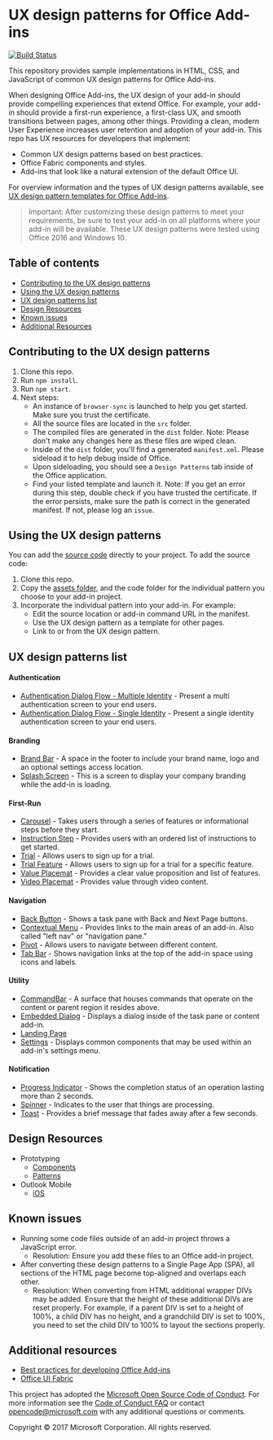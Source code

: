 # UX design patterns for Office Add-ins

[![Build Status](https://travis-ci.org/OfficeDev/Office-Add-in-UX-Design-Patterns-Code.svg?branch=dev)](https://travis-ci.org/OfficeDev/office-js-helpers)

This repository provides sample implementations in HTML, CSS, and JavaScript of common UX design patterns for Office Add-ins.

When designing Office Add-ins, the UX design of your add-in should provide compelling experiences that extend Office. For example, your add-in should provide a first-run experience, a first-class UX, and smooth transitions between pages, among other things. Providing a clean, modern User Experience increases user retention and adoption of your add-in. This repo has UX resources for developers that implement:

* Common UX design patterns based on best practices.
* Office Fabric components and styles.
* Add-ins that look like a natural extension of the default Office UI.

For overview information and the types of UX design patterns available, see [UX design pattern templates for Office Add-ins](https://dev.office.com/docs/add-ins/design/ux-design-patterns).

> Important: After customizing these design patterns to meet your requirements, be sure to test your add-in on all platforms where your add-in will be available. These UX design patterns were tested using Office 2016 and Windows 10.

## Table of contents

- [Contributing to the UX design patterns](#user-content-contributing-to-the-ux-design-patterns)
- [Using the UX design patterns](#user-content-using-the-ux-design-patterns)
- [UX design patterns list](#user-content-ux-design-patterns-list)
- [Design Resources](#user-content-design-resources)
- [Known issues](#user-content-known-issues)
- [Additional Resources](#user-content-additional-resources)

## Contributing to the UX design patterns

1. Clone this repo.
2. Run `npm install`.
3. Run `npm start`.
4. Next steps:
	- An instance of `browser-sync` is launched to help you get started. Make sure you trust the certificate.
	- All the source files are located in the `src` folder.
	- The compiled files are generated in the `dist` folder. Note: Please don't make any changes here as these files are wiped clean.
	- Inside of the `dist` folder, you'll find a generated `manifest.xml`. Please sideload it to help debug inside of Office.
	- Upon sideloading, you should see a `Design Patterns` tab inside of the Office application.
	- Find your listed template and launch it. Note: If you get an error during this step, double check if you have trusted the certificate. If the error persists, make sure the path is correct in the generated manifest. If not, please log an `issue`.

## Using the UX design patterns

You can  add the [source code](https://github.com/OfficeDev/Office-Add-in-UX-Design-Patterns-Code/tree/master/templates) directly to your project. To add the source code:

1. Clone this repo.
2. Copy the [assets folder](https://github.com/OfficeDev/Office-Add-in-UX-Design-Pattern-Code/tree/master/assets), and the code folder for the individual pattern you choose to your add-in project.
3. Incorporate the individual pattern into your add-in. For example:
	- Edit the source location or add-in command URL in the manifest.
	- Use the UX design pattern as a template for other pages.
	- Link to or from the UX design pattern.

## UX design patterns list

#### Authentication

  * [Authentication Dialog Flow - Multiple Identity](src/docs/auth-multi.md) - Present a multi authentication screen to your end users.
  * [Authentication Dialog Flow - Single Identity](src/docs/auth-single.md) - Present a single identity authentication screen to your end users.

#### Branding
  
  * [Brand Bar](src/docs/brand-bar.md) - A space in the footer to include your brand name, logo and an optional settings access location.
  * [Splash Screen](src/docs/splash-screen.md) - This is a screen to display your company branding while the add-in is loading.
 
#### First-Run

  * [Carousel](src/docs/carousel.md) - Takes users through a series of features or informational steps before they start.
  * [Instruction Step](src/docs/instruction-step.md) - Provides users with an ordered list of instructions to get started.
  * [Trial](src/docs/trial.md) - Allows users to sign up for a trial.
  * [Trial Feature](src/docs/trial-feature.md) - Allows users to sign up for a trial for a specific feature.
  * [Value Placemat](src/docs/value-placemat.md) - Provides a clear value proposition and list of features.
  * [Video Placemat](src/docs/video-placemat.md) - Provides value through video content.

#### Navigation

  * [Back Button](src/docs/back-button.md) - Shows a task pane with Back and Next Page buttons.
  * [Contextual Menu](src/docs/contextual-menu.md) - Provides links to the main areas of an add-in. Also called "left nav" or "navigation pane."
  * [Pivot](src/docs/pivot.md) - Allows users to navigate between different content. 
  * [Tab Bar](src/docs/tab-bar.md) - Shows navigation links at the top of the add-in space using icons and labels.

#### Utility

  * [CommandBar](src/docs/command-bar.md) - A surface that houses commands that operate on the content or parent region it resides above.
  * [Embedded Dialog](src/docs/embedded-dialog.md) - Displays a dialog inside of the task pane or content add-in.
  * [Landing Page](src/docs/landing-page.md)
  * [Settings](src/docs/settings.md) - Displays common components that may be used within an add-in's settings menu.
  
#### Notification

  * [Progress Indicator](src/docs/progress-indicator.md) - Shows the completion status of an operation lasting more than 2 seconds.
  * [Spinner](src/docs/spinner.md) - Indicates to the user that things are processing.
  * [Toast](src/docs/toast.md) - Provides a brief message that fades away after a few seconds.

## Design Resources

* Prototyping
  * [Components](src/assets/design-resources/AddinUXDesign_UIComponents.ai)
  * [Patterns](src/assets/design-resources/AddinUXDesign_UXPatterns.ai)
* Outlook Mobile
  * [iOS](src/assets/design-resources/iOS-Addins-Components-Final.sketch)

## Known issues

* Running some code files outside of an add-in project throws a JavaScript error.
	* Resolution: Ensure you add these files to an Office add-in project.
* After converting these design patterns to a Single Page App (SPA), all sections of the HTML page become top-aligned and overlaps each other.
	* Resolution: When converting from HTML additional wrapper DIVs may be added. Ensure that the height of these additional DIVs are reset properly. For example, if a parent DIV is set to a height of 100%, a child DIV has no height, and a grandchild DIV is set to 100%, you need to set the child DIV to 100% to layout the sections properly.

## Additional resources

* [Best practices for developing Office Add-ins](https://dev.office.com/docs/add-ins/overview/add-in-development-best-practices)
* [Office UI Fabric](http://dev.office.com/fabric/)

This project has adopted the [Microsoft Open Source Code of Conduct](https://opensource.microsoft.com/codeofconduct/). For more information see the [Code of Conduct FAQ](https://opensource.microsoft.com/codeofconduct/faq/) or contact [opencode@microsoft.com](mailto:opencode@microsoft.com) with any additional questions or comments.

Copyright © 2017 Microsoft Corporation. All rights reserved.


